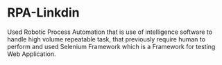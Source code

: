 # RPA-Linkdin
Used Robotic Process Automation that is use of intelligence software to handle high volume repeatable task, that previously require human to perform and used Selenium Framework which is a Framework for testing Web Application.
